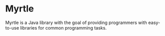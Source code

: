 # Myrtle
Myrtle is a Java library with the goal of providing programmers with easy-to-use libraries for common programming tasks.
